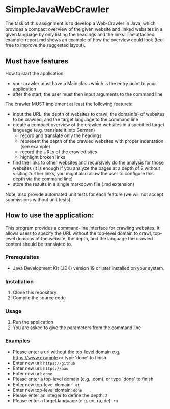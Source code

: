 # SimpleJavaWebCrawler

The task of this assignment is to develop a Web-Crawler in Java, which provides a compact overview of the given website and linked websites in a given language by only listing the headings and the links. The attached example-report.md shows an example of how the overview could look (feel free to improve the suggested layout).  
## Must have features  
How to start the application:

- your crawler must have a Main class which is the entry point to your application
- after the start, the user must then input arguments to the command line

The crawler MUST implement at least the following features:

- input the URL, the depth of websites to crawl, the domain(s) of websites to be crawled, and the target language to the command line
- create a compact overview of the crawled websites in a specified target language (e.g. translate it into German)
    - record and translate only the headings
    - represent the depth of the crawled websites with proper indentation (see example)
    - record the URLs of the crawled sites
    - highlight broken links
- find the links to other websites and recursively do the analysis for those websites (it is enough if you analyze the pages at a depth of 2 without visiting further links, you might also allow the user to configure this depth via the command line)
- store the results in a single markdown file (.md extension)

Note, also provide automated unit tests for each feature (we will not accept submissions without unit tests).

## How to use the application:

This program provides a command-line interface for crawling websites. It allows users to specify the URL without the top-level domain to crawl, top-level domains of the website, the depth, and the language the crawled content should be translated to.

### Prerequisites

- Java Development Kit (JDK) version 19 or later installed on your system.

### Installation
1. Clone this repository
2. Compile the source code

### Usage
1. Run the application
2. You are asked to give the parameters from the command line

### Examples
- Please enter a url without the top-level domain e.g. https://www.example or type 'done' to finish
- Enter new url: `https://github`
- Enter new url: `https://aau`
- Enter new url: `done`
- Please enter a top-level domain (e.g. .com), or type 'done' to finish
- Enter new top-level domain: `.at`
- Enter new top-level domain: `done`
- Please enter an integer to define the depth: `2`
- Please enter a target language (e.g. en, ru, de): `ru`

